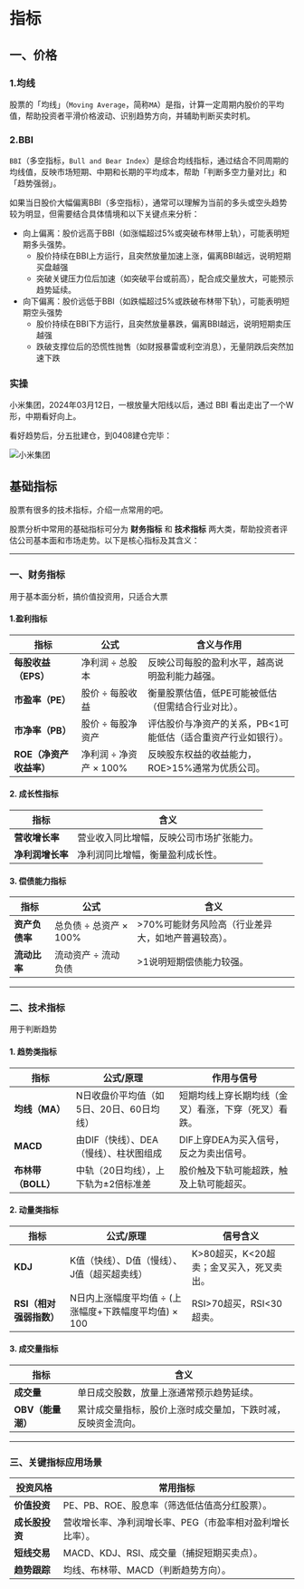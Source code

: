 # 指标

## 一、价格

### 1.均线

股票的「均线」（`Moving Average`，简称`MA`）是指，计算一定周期内股价的平均值，帮助投资者平滑价格波动、识别趋势方向，并辅助判断买卖时机。

### 2.BBI

`BBI`（多空指标，`Bull and Bear Index`）是综合均线指标，通过结合不同周期的均线值，反映市场短期、中期和长期的平均成本，帮助「判断多空力量对比」和「趋势强弱」。

如果当日股价大幅偏离BBI（多空指标），通常可以理解为当前的多头或空头趋势较为明显，但需要结合具体情境和以下关键点来分析：

- 向上偏离：股价远高于BBI（如涨幅超过5%或突破布林带上轨），可能表明短期多头强势。
  - 股价持续在BBI上方运行，且突然放量加速上涨，偏离BBI越远，说明短期买盘越强
  - 突破关键压力位后加速（如突破平台或前高），配合成交量放大，可能预示趋势延续。
- 向下偏离：股价远低于BBI（如跌幅超过5%或跌破布林带下轨），可能表明短期空头强势
  - 股价持续在BBI下方运行，且突然放量暴跌，偏离BBI越远，说明短期卖压越强
  - 跌破支撑位后的恐慌性抛售（如财报暴雷或利空消息），无量阴跌后突然加速下跌

### 实操

小米集团，2024年03月12日，一根放量大阳线以后，通过 BBI 看出走出了一个W形，中期看好向上。

看好趋势后，分五批建仓，到0408建仓完毕：

<img src="https://blogcola1213.oss-cn-wuhan-lr.aliyuncs.com/practice/stock/02/01.png" alt="小米集团" style="margin: auto;zoom: normal">




## 基础指标

股票有很多的技术指标，介绍一点常用的吧。

股票分析中常用的基础指标可分为 **财务指标** 和 **技术指标** 两大类，帮助投资者评估公司基本面和市场走势。以下是核心指标及其含义：

---

### 一、财务指标

用于基本面分析，搞价值投资用，只适合大票

#### 1.盈利指标

| 指标              | 公式               | 含义与作用                             |
|-----------------|------------------|-----------------------------------|
| **每股收益（EPS）**   | 净利润 ÷ 总股本        | 反映公司每股的盈利水平，越高说明盈利能力越强。           |
| **市盈率（PE）**     | 股价 ÷ 每股收益        | 衡量股票估值，低PE可能被低估（但需结合行业对比）。        |
| **市净率（PB）**     | 股价 ÷ 每股净资产       | 评估股价与净资产的关系，PB<1可能低估（适合重资产行业如银行）。 |
| **ROE（净资产收益率）** | 净利润 ÷ 净资产 × 100% | 反映股东权益的收益能力，ROE>15%通常为优质公司。       |

#### 2. 成长性指标

| 指标         | 含义                   |
|------------|----------------------|
| **营收增长率**  | 营业收入同比增幅，反映公司市场扩张能力。 |
| **净利润增长率** | 净利润同比增幅，衡量盈利成长性。     |

#### 3. 偿债能力指标

| 指标        | 公式               | 含义                          |
|-----------|------------------|-----------------------------|
| **资产负债率** | 总负债 ÷ 总资产 × 100% | >70%可能财务风险高（行业差异大，如地产普遍较高）。 |
| **流动比率**  | 流动资产 ÷ 流动负债      | >1说明短期偿债能力较强。               |

---

### 二、技术指标

用于判断趋势

#### 1. 趋势类指标

| 指标            | 公式/原理                   | 作用与信号                      |
|---------------|-------------------------|----------------------------|
| **均线（MA）**    | N日收盘价平均值（如5日、20日、60日均线） | 短期均线上穿长期均线（金叉）看涨，下穿（死叉）看跌。 |
| **MACD**      | 由DIF（快线）、DEA（慢线）、柱状图组成  | DIF上穿DEA为买入信号，反之为卖出信号。     |
| **布林带（BOLL）** | 中轨（20日均线），上下轨为±2倍标准差    | 股价触及下轨可能超跌，触及上轨可能超买。       |

#### 2. 动量类指标

| 指标              | 公式/原理                             | 信号含义                     |
|-----------------|-----------------------------------|--------------------------|
| **KDJ**         | K值（快线）、D值（慢线）、J值（超买超卖线）           | K>80超买，K<20超卖；金叉买入，死叉卖出。 |
| **RSI（相对强弱指数）** | N日内上涨幅度平均值 ÷ (上涨幅度+下跌幅度平均值) × 100 | RSI>70超买，RSI<30超卖。       |

#### 3. 成交量指标

| 指标           | 含义                             |
|--------------|--------------------------------|
| **成交量**      | 单日成交股数，放量上涨通常预示趋势延续。           |
| **OBV（能量潮）** | 累计成交量指标，股价上涨时成交量加，下跌时减，反映资金流向。 |

---

### 三、关键指标应用场景

| **投资风格**  | **常用指标**                       |
|-----------|--------------------------------|
| **价值投资**  | PE、PB、ROE、股息率（筛选低估值高分红股票）。     |
| **成长股投资** | 营收增长率、净利润增长率、PEG（市盈率相对盈利增长比率）。 |
| **短线交易**  | MACD、KDJ、RSI、成交量（捕捉短期买卖点）。     |
| **趋势跟踪**  | 均线、布林带、MACD（判断趋势方向）。           |
